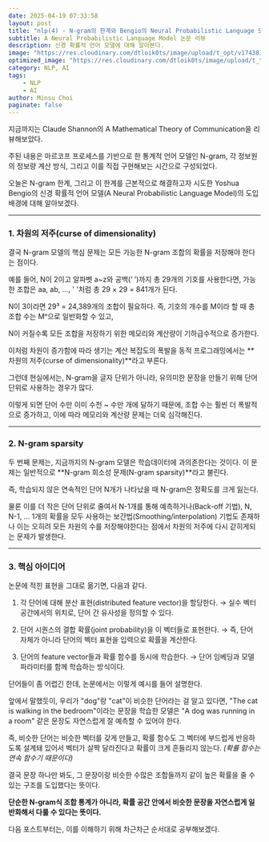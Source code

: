 ```yaml
---
date: 2025-04-19 07:33:58
layout: post
title: "nlp(4) - N-gram의 한계와 Bengio의 Neural Probabilistic Language 모델"
subtitle: A Neural Probabilistic Language Model 논문 리뷰
description: 신경 확률적 언어 모델에 대해 알아본다.
image: "https://res.cloudinary.com/dtloik0ts/image/upload/t_opt/v1743834058/92bcb4eb-341c-46dd-9a9a-086117c78770.png"
optimized_image: "https://res.cloudinary.com/dtloik0ts/image/upload/t_transformation/v1743834058/92bcb4eb-341c-46dd-9a9a-086117c78770.png"
category: NLP, AI
tags:
    - NLP
    - AI 
author: Minsu Choi
paginate: false
---
```

지금까지는 Claude Shannon의 A Mathematical Theory of Communication을 리뷰해보았다.

주된 내용은 마르코프 프로세스를 기반으로 한 통계적 언어 모델인 N-gram, 각 정보원의 정보량 계산 방식, 그리고 이를 직접 구현해보는 시간으로 구성되었다.

오늘은 N-gram 한계, 그리고 이 한계를 근본적으로 해결하고자 시도한 Yoshua Bengio의 신경 확률적 언어 모델(A Neural Probabilistic Language Model)의 도입 배경에 대해 알아보겠다.


---

### 1. 차원의 저주(curse of dimensionality)

결국 N-gram 모델의 핵심 문제는 모든 가능한 N-gram 조합의 확률을 저장해야 한다는 점이다.

예를 들어, N이 2이고 알파벳 a~z와 공백(‘ ’)까지 총 29개의 기호를 사용한다면, 가능한 조합은 aa, ab, ..., ' '처럼 총 29 × 29 = 841개가 된다.

N이 3이라면 29³ = 24,389개의 조합이 필요하다. 즉, 기호의 개수를 M이라 할 때 총 조합 수는 Mⁿ으로 일반화할 수 있고,

N이 커질수록 모든 조합을 저장하기 위한 메모리와 계산량이 기하급수적으로 증가한다.

이처럼 차원이 증가함에 따라 생기는 계산 복잡도의 폭발을 동적 프로그래밍에서는 **차원의 저주(curse of dimensionality)**라고 부른다.

그런데 현실에서는, N-gram을 글자 단위가 아니라, 유의미한 문장을 만들기 위해 단어 단위로 사용하는 경우가 많다.

이렇게 되면 단어 수만 이미 수천 ~ 수만 개에 달하기 때문에, 조합 수는 훨씬 더 폭발적으로 증가하고, 이에 따라 메모리와 계산량 문제는 더욱 심각해진다.

---

### 2. N-gram sparsity

두 번째 문제는, 지금까지의 N-gram 모델은 학습데이터에 과의존한다는 것이다. 이 문제는 일반적으로 **N-gram 희소성 문제(N-gram sparsity)**라고 불린다.

즉, 학습되지 않은 연속적인 단어 N개가 나타났을 때 N-gram은 정확도를 크게 잃는다.

물론 이를 더 작은 단어 단위로 줄여서 N-1개를 통해 예측하거나(Back-off 기법), N, N-1, ... 1개의 확률을 모두 사용하는 보간법(Smoothing/interpolation) 기법도 존재하나 이는 오히려 모든 차원의 수를 저장해야한다는 점에서 차원의 저주에 다시 갇히게되는 문제가 발생한다.

---

### 3. 핵심 아이디어

논문에 적힌 표현을 그대로 옮기면, 다음과 같다.

1. 각 단어에 대해 분산 표현(distributed feature vector)을 할당한다.
→ 실수 벡터 공간에서의 위치로, 단어 간 유사성을 정의할 수 있다.

2. 단어 시퀀스의 결합 확률(joint probability)을 이 벡터들로 표현한다.
→ 즉, 단어 자체가 아니라 단어의 벡터 표현을 입력으로 확률을 계산한다.

3. 단어의 feature vector들과 확률 함수를 동시에 학습한다.
→ 단어 임베딩과 모델 파라미터를 함께 학습하는 방식이다.

단어들이 좀 어렵긴 한데, 논문에서는 이렇게 예시를 들어 설명한다.

앞에서 말했듯이, 우리가 "dog"랑 "cat"이 비슷한 단어라는 걸 알고 있다면, "The cat is walking in the bedroom"이라는 문장을 학습한 모델은 "A dog was running in a room" 같은 문장도 자연스럽게 잘 예측할 수 있어야 한다.

즉, 비슷한 단어는 비슷한 벡터를 갖게 만들고, 확률 함수도 그 벡터에 부드럽게 반응하도록 설계돼 있어서 벡터가 살짝 달라진다고 확률이 크게 흔들리지 않는다. *(확률 함수는 연속 함수기 때문이다)*

결국 문장 하나만 봐도, 그 문장이랑 비슷한 수많은 조합들까지 같이 높은 확률을 줄 수 있는 구조를 도입했다는 뜻이다.

**단순한 N-gram식 조합 통계가 아니라, 확률 공간 안에서 비슷한 문장을 자연스럽게 일반화해서 다룰 수 있다는 뜻이다.**

다음 포스트부터는, 이를 이해하기 위해 차근차근 순서대로 공부해보겠다.
